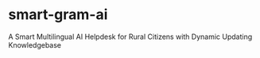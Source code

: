 # smart-gram-ai
A Smart Multilingual AI Helpdesk for Rural Citizens with Dynamic Updating Knowledgebase
